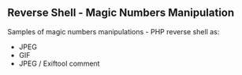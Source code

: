 Reverse Shell - Magic Numbers Manipulation
------------------------------------------

Samples of magic numbers manipulations - PHP reverse shell as:

-   JPEG
-   GIF
-   JPEG / Exiftool comment
